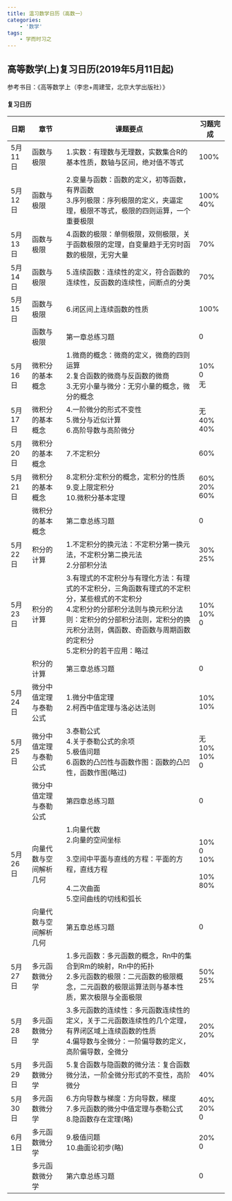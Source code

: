 ```yaml
---
title: 温习数学日历（高数一）
categories:
    - '数学'
tags:
    - 学而时习之
---
```


## 高等数学(上)复习日历(2019年5月11日起)

参考书目：《高等数学上（李忠+周建莹，北京大学出版社）》

<!--more-->

#### 复习日历

| 日期    | 章节                   | 课题要点                                                     | 习题完成                                    |
| ------- | ---------------------- | ------------------------------------------------------------ | ------------------------------------------- |
| 5月11日 | 函数与极限             | 1.实数：有理数与无理数，实数集合R的基本性质，数轴与区间，绝对值不等式 | 100%                                        |
| 5月12日 | 函数与极限             | 2.变量与函数：函数的定义，初等函数，有界函数<br />3.序列极限：序列极限的定义，夹逼定理，极限不等式，极限的四则运算，一个重要极限 | 100%<br />40%                               |
| 5月13日 | 函数与极限             | 4.函数的极限：单侧极限，双侧极限，关于函数极限的定理，自变量趋于无穷时函数的极限，无穷大量 | 70%                                         |
| 5月14日 | 函数与极限             | 5.连续函数：连续性的定义，符合函数的连续性，反函数的连续性，间断点的分类 | 70%                                         |
| 5月15日 | 函数与极限             | 6.闭区间上连续函数的性质                                     | 100%                                        |
|         | 函数与极限             | 第一章总练习题                                               | 0                                           |
| 5月16日 | 微积分的基本概念       | 1.微商的概念：微商的定义，微商的四则运算<br />2.复合函数的微商与反函数的微商<br />3.无穷小量与微分：无穷小量的概念，微分的概念 | 10%<br />0<br />无                          |
| 5月17日 | 微积分的基本概念       | 4.一阶微分的形式不变性<br />5.微分与近似计算<br />6.高阶导数与高阶微分 | 无<br />40%<br />40%                        |
| 5月20日 | 微积分的基本概念       | 7.不定积分                                                   | 60%                                         |
| 5月21日 | 微积分的基本概念       | 8.定积分:定积分的概念，定积分的性质<br />9.变上限定积分<br />10.微积分基本定理 | 60%<br />20%<br />60%                       |
|         | 微积分的基本概念       | 第二章总练习题                                               | 0                                           |
| 5月22日 | 积分的计算             | 1.不定积分的换元法：不定积分第一换元法，不定积分第二换元法<br />2.分部积分法 | 30%<br />25%                                |
| 5月23日 | 积分的计算             | 3.有理式的不定积分与有理化方法：有理式的不定积分，三角函数有理式的不定积分，某些根式的不定积分<br />4.定积分的分部积分法则与换元积分法则：定积分的分部积分法则，定积分的换元积分法则，偶函数、奇函数与周期函数的定积分<br />5.定积分的若干应用：略过 | 10%<br />10%<br />0                         |
|         | 积分的计算             | 第三章总练习题                                               | 0                                           |
| 5月24日 | 微分中值定理与泰勒公式 | 1.微分中值定理<br />2.柯西中值定理与洛必达法则               | 10%<br />10%                                |
| 5月25日 | 微分中值定理与泰勒公式 | 3.泰勒公式<br />4.关于泰勒公式的余项<br />5.极值问题<br />6.函数的凸凹性与函数作图：函数的凸凹性，函数作图(略过) | 无<br />10%<br />10%<br />0                 |
|         | 微分中值定理与泰勒公式 | 第四章总练习题                                               | 0                                           |
| 5月26日 | 向量代数与空间解析几何 | 1.向量代数<br />2.向量的空间坐标<br /><br />3.空间中平面与直线的方程：平面的方程，直线方程<br /><br />4.二次曲面<br />5.空间曲线的切线和弧长 | 10%<br />0<br />10%<br /><br />10%<br />80% |
|         | 向量代数与空间解析几何 | 第五章总练习题                                               | 0                                           |
| 5月27日 | 多元函数微分学         | 1.多元函数：多元函数的概念，Rn中的集合到Rm的映射，Rn中的拓扑<br />2.多元函数的极限：二元函数的极限概念，二元函数的极限运算法则与基本性质，累次极限与全面极限 | 50%<br />25%                                |
| 5月28日 | 多元函数微分学         | 3.多元函数的连续性：多元函数连续性的定义，关于二元函数连续性的几个定理，有界闭区域上连续函数的性质<br />4.偏导数与全微分：一阶偏导数的定义，高阶偏导数，全微分<br /> | 20%<br />20%                                |
| 5月29日 | 多元函数微分学         | 5.复合函数与隐函数的微分法：复合函数微分法，一阶全微分形式的不变性，高阶微分 | 40%                                         |
| 5月30日 | 多元函数微分学         | 6.方向导数与梯度：方向导数，梯度<br />7.多元函数的微分中值定理与泰勒公式<br />8.隐函数存在定理(略) | 40%<br />20%<br />0                         |
| 6月1日  | 多元函数微分学         | 9.极值问题<br />10.曲面论初步(略)                            | 20%<br />0                                  |
|         | 多元函数微分学         | 第六章总练习题                                               | 0                                           |


